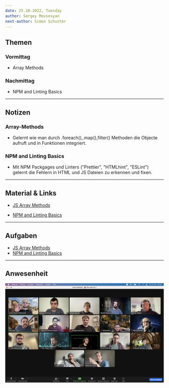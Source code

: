 ```yaml
---
date: 25.10.2022, Tuesday
author: Sergey Movsesyan
next-author: Simon Schuster
---
```


## Themen

### Vormittag

- Array Methods

### Nachmittag

- NPM and Linting Basics

---

## Notizen

### Array-Methods

- Gelernt wie man durch .foreach(),.map(),filter() Methoden die Objecte aufruft und in Funktionen integriert.

### NPM and Linting Basics

- Mit NPM Packgages und Linters ("Prettier", "HTMLhint", "ESLint") gelernt die Fehlern in HTML und JS Dateien zu erkennen und fixen.

---

## Material & Links

- [JS Array Methods](https://github.com/neuefische/ffm-web-22-1/blob/main/sessions/js-array-methods/js-array-methods.md)

- [NPM and Linting Basics](https://github.com/neuefische/ffm-web-22-1/blob/main/sessions/npm-and-linting-basics/npm-and-linting-basics.md)

---

## Aufgaben

- [JS Array Methods](https://github.com/neuefische/ffm-web-22-1/blob/main/sessions/js-array-methods/challenges-js-array-methods.md)
- [NPM and Linting Basics](https://github.com/neuefische/ffm-web-22-1/blob/main/sessions/npm-and-linting-basics/challenges-npm-and-linting-basics.md)

---

## Anwesenheit

![2022/10/25](../images/2022-10-25.png)
